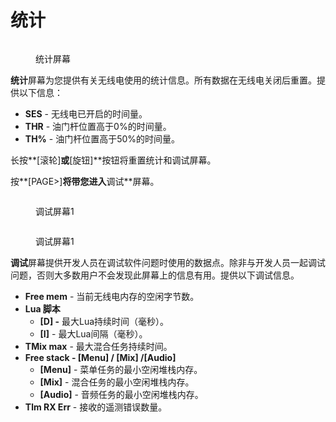 # 统计

<figure><img src="https://edgetx-static.zkl2333.com/bwstats.png" alt=""><figcaption><p>统计屏幕</p></figcaption></figure>

**统计**屏幕为您提供有关无线电使用的统计信息。所有数据在无线电关闭后重置。提供以下信息：

* **SES** - 无线电已开启的时间量。
* **THR** - 油门杆位置高于0%的时间量。
* **TH%** - 油门杆位置高于50%的时间量。

长按**\[滚轮]**或**\[旋钮]**按钮将重置统计和调试屏幕。

按**\[PAGE>]**将带您进入**调试**屏幕。

<div>

<figure><img src="https://edgetx-static.zkl2333.com/bwdebug.png" alt=""><figcaption><p>调试屏幕1</p></figcaption></figure>

 

<figure><img src="https://edgetx-static.zkl2333.com/bwdebug2.png" alt=""><figcaption><p>调试屏幕1</p></figcaption></figure>

</div>

**调试**屏幕提供开发人员在调试软件问题时使用的数据点。除非与开发人员一起调试问题，否则大多数用户不会发现此屏幕上的信息有用。提供以下调试信息。

* **Free mem** - 当前无线电内存的空闲字节数。
* **Lua 脚本**
  * **\[D] -** 最大Lua持续时间（毫秒）。
  * **\[I]** - 最大Lua间隔（毫秒）。
* **TMix max** - 最大混合任务持续时间。
* **Free stack - \[Menu] / \[Mix] /\[Audio]**
  * **\[Menu]** - 菜单任务的最小空闲堆栈内存。
  * **\[Mix]** - 混合任务的最小空闲堆栈内存。
  * **\[Audio]** - 音频任务的最小空闲堆栈内存。
* **Tlm RX Err** - 接收的遥测错误数量。